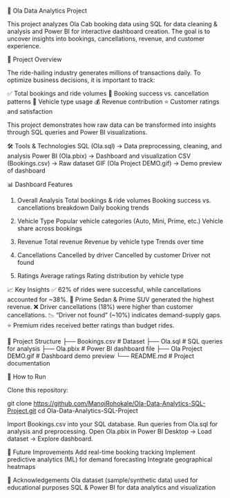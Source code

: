 🚖 Ola Data Analytics Project

This project analyzes Ola Cab booking data using SQL for data cleaning & analysis and Power BI for interactive dashboard creation. The goal is to uncover insights into bookings, cancellations, revenue, and customer experience.

📌 Project Overview

The ride-hailing industry generates millions of transactions daily. To optimize business decisions, it is important to track:

✅ Total bookings and ride volumes
🚦 Booking success vs. cancellation patterns
🚗 Vehicle type usage
💰 Revenue contribution
⭐ Customer ratings and satisfaction

This project demonstrates how raw data can be transformed into insights through SQL queries and Power BI visualizations.

🛠️ Tools & Technologies
SQL (Ola.sql) → Data preprocessing, cleaning, and analysis
Power BI (Ola.pbix) → Dashboard and visualization
CSV (Bookings.csv) → Raw dataset
GIF (Ola Project DEMO.gif) → Demo preview of dashboard

📊 Dashboard Features
1. Overall Analysis
Total bookings & ride volumes
Booking success vs. cancellations breakdown
Daily booking trends

2. Vehicle Type
Popular vehicle categories (Auto, Mini, Prime, etc.)
Vehicle share across bookings

3. Revenue
Total revenue
Revenue by vehicle type
Trends over time

4. Cancellations
Cancelled by driver
Cancelled by customer
Driver not found

5. Ratings
Average ratings
Rating distribution by vehicle type

📈 Key Insights
✅ 62% of rides were successful, while cancellations accounted for ~38%.
🚗 Prime Sedan & Prime SUV generated the highest revenue.
❌ Driver cancellations (18%) were higher than customer cancellations.
📉 “Driver not found” (~10%) indicates demand-supply gaps.
⭐ Premium rides received better ratings than budget rides.

📂 Project Structure
├── Bookings.csv           # Dataset
├── Ola.sql                # SQL queries for analysis
├── Ola.pbix               # Power BI dashboard file
├── Ola Project DEMO.gif   # Dashboard demo preview
└── README.md              # Project documentation

🚀 How to Run

Clone this repository:

git clone https://github.com/ManojRohokale/Ola-Data-Analytics-SQL-Project.git
cd Ola-Data-Analytics-SQL-Project


Import Bookings.csv into your SQL database.
Run queries from Ola.sql for analysis and preprocessing.
Open Ola.pbix in Power BI Desktop → Load dataset → Explore dashboard.

🔮 Future Improvements
Add real-time booking tracking
Implement predictive analytics (ML) for demand forecasting
Integrate geographical heatmaps

🙌 Acknowledgements
Ola dataset (sample/synthetic data) used for educational purposes
SQL & Power BI for data analytics and visualization